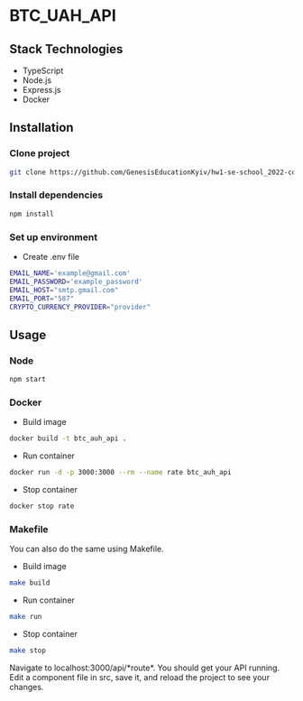 # BTC_UAH_API

## Stack Technologies

-   TypeScript
-   Node.js
-   Express.js
-   Docker

## Installation

### Clone project

```bash
git clone https://github.com/GenesisEducationKyiv/hw1-se-school_2022-code-review-DHushchin
```

### Install dependencies

```bash
npm install
```

### Set up environment

-   Create .env file

```bash
EMAIL_NAME='example@gmail.com'
EMAIL_PASSWORD='example_password'
EMAIL_HOST="smtp.gmail.com"
EMAIL_PORT="587"
CRYPTO_CURRENCY_PROVIDER="provider"
```

## Usage

### Node

```bash
npm start
```

### Docker

-   Build image

```bash
docker build -t btc_auh_api .
```

-   Run container

```bash
docker run -d -p 3000:3000 --rm --name rate btc_auh_api
```

-   Stop container

```bash
docker stop rate
```

### Makefile

You can also do the same using Makefile.

-   Build image

```bash
make build
```

-   Run container

```bash
make run
```

-   Stop container

```bash
make stop
```

Navigate to localhost:3000/api/\*route\*. You should get your API running. Edit a component file in src, save it, and reload the project to see your changes.
